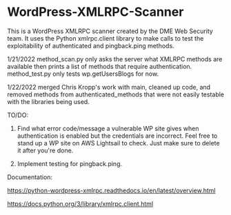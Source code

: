 # WordPress-XMLRPC-Scanner

This is a WordPress XMLRPC scanner created by the DME Web Security team. It uses the Python xmlrpc.client library to make calls to test the exploitability of authenticated and pingback.ping methods. 


1/21/2022
method_scan.py only asks the server what XMLRPC methods are available then prints a list of methods that require authentication. 
method_test.py only tests wp.getUsersBlogs for now. 


1/22/2022
merged Chris Kropp's work with main, cleaned up code, and removed methods from authenticated_methods that were not easily testable with the libraries being used. 

TO/DO: 

1. Find what error code/message a vulnerable WP site gives when authentication is enabled but the credentials are incorrect. Feel free to stand up a WP site on AWS Lightsail to check. Just make sure to delete it after you're done. 

2. Implement testing for pingback.ping. 

Documentation:

https://python-wordpress-xmlrpc.readthedocs.io/en/latest/overview.html

https://docs.python.org/3/library/xmlrpc.client.html
